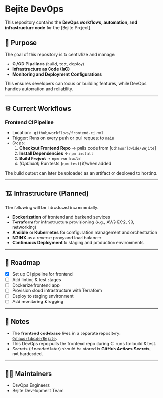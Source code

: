 # Bejite DevOps

This repository contains the **DevOps workflows, automation, and infrastructure code** for the [Bejite Project].

## 🚀 Purpose
The goal of this repository is to centralize and manage:
- **CI/CD Pipelines** (build, test, deploy)
- **Infrastructure as Code (IaC)**
- **Monitoring and Deployment Configurations**

This ensures developers can focus on building features, while DevOps handles automation and reliability.

---

## ⚙️ Current Workflows

### Frontend CI Pipeline
- Location: `.github/workflows/frontend-ci.yml`
- Trigger: Runs on every push or pull request to `main`
- Steps:
  1. **Checkout Frontend Repo** → pulls code from [`Ochaworldwide/Bejite`] 
  2. **Install Dependencies** → `npm install`  
  3. **Build Project** → `npm run build`  
  4. *(Optional)* Run tests (`npm test`) if/when added  

The build output can later be uploaded as an artifact or deployed to hosting.

---

## 🏗️ Infrastructure (Planned)

The following will be introduced incrementally:
- **Dockerization** of frontend and backend services
- **Terraform** for infrastructure provisioning (e.g., AWS EC2, S3, networking)
- **Ansible** or **Kubernetes** for configuration management and orchestration
- **NGINX** as a reverse proxy and load balancer
- **Continuous Deployment** to staging and production environments

---

## 📌 Roadmap
- [x] Set up CI pipeline for frontend  
- [ ] Add linting & test stages  
- [ ] Dockerize frontend app  
- [ ] Provision cloud infrastructure with Terraform  
- [ ] Deploy to staging environment  
- [ ] Add monitoring & logging  

---

## 🔑 Notes
- The **frontend codebase** lives in a separate repository: [`Ochaworldwide/Bejite`](https://github.com/Ochaworldwide/Bejite).  
- This DevOps repo pulls the frontend repo during CI runs for build & test.  
- Secrets (if needed later) should be stored in **GitHub Actions Secrets**, not hardcoded.

---

## 👨‍💻 Maintainers
- DevOps Engineers:
- Bejite Development Team
